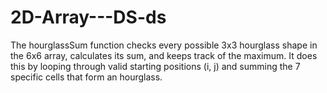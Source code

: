 # 2D-Array---DS-ds
The hourglassSum function checks every possible 3x3 hourglass shape in the 6x6 array, calculates its sum, and keeps track of the maximum. It does this by looping through valid starting positions (i, j) and summing the 7 specific cells that form an hourglass.
